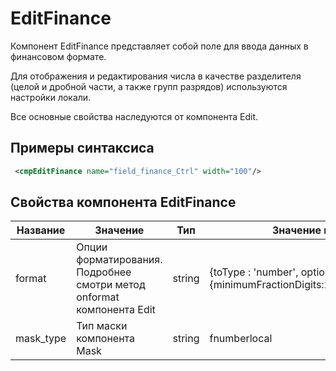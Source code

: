 # EditFinance

Компонент EditFinance представляет собой поле для ввода данных в финансовом формате.

Для отображения и редактирования числа в качестве разделителя (целой и дробной части, а также групп разрядов) используются настройки локали.

Все основные свойства наследуются от компонента Edit.

## Примеры синтаксиса

```xml
 <cmpEditFinance name="field_finance_Ctrl" width="100"/>
```

## Свойства компонента EditFinance

|Название|Значение|Тип|Значение по умолчанию|
|---|---|---|---|
|format|Опции форматирования. Подробнее смотри метод onformat компонента Edit|string|{toType : 'number', options : {minimumFractionDigits:2,maximumFractionDigits:2}}|
|mask_type|Тип маски компонента Mask|string|fnumberlocal|

